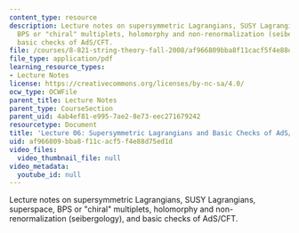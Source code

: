 ```yaml
---
content_type: resource
description: Lecture notes on supersymmetric Lagrangians, SUSY Lagrangians, superspace,
  BPS or "chiral" multiplets, holomorphy and non-renormalization (seibergology), and
  basic checks of AdS/CFT.
file: /courses/8-821-string-theory-fall-2008/af966809bba8f11cacf5f4e88d75ed1d_lecture06.pdf
file_type: application/pdf
learning_resource_types:
- Lecture Notes
license: https://creativecommons.org/licenses/by-nc-sa/4.0/
ocw_type: OCWFile
parent_title: Lecture Notes
parent_type: CourseSection
parent_uid: 4ab4ef81-e995-7ae2-8e73-eec271679242
resourcetype: Document
title: 'Lecture 06: Supersymmetric Lagrangians and Basic Checks of AdS/CFT'
uid: af966809-bba8-f11c-acf5-f4e88d75ed1d
video_files:
  video_thumbnail_file: null
video_metadata:
  youtube_id: null
---
```

Lecture notes on supersymmetric Lagrangians, SUSY Lagrangians, superspace, BPS or "chiral" multiplets, holomorphy and non-renormalization (seibergology), and basic checks of AdS/CFT.